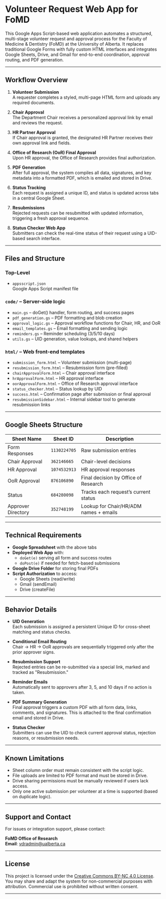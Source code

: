 # Volunteer Request Web App for FoMD

This Google Apps Script-based web application automates a structured, multi-stage volunteer request and approval process for the Faculty of Medicine & Dentistry (FoMD) at the University of Alberta. It replaces traditional Google Forms with fully custom HTML interfaces and integrates Google Sheets, Drive, and Gmail for end-to-end coordination, approval routing, and PDF generation.

---

## Workflow Overview

1. **Volunteer Submission**  
   A requester completes a styled, multi-page HTML form and uploads any required documents.

2. **Chair Approval**  
   The Department Chair receives a personalized approval link by email and reviews the request.

3. **HR Partner Approval**  
   If Chair approval is granted, the designated HR Partner receives their own approval link and fields.

4. **Office of Research (OoR) Final Approval**  
   Upon HR approval, the Office of Research provides final authorization.

5. **PDF Generation**  
   After full approval, the system compiles all data, signatures, and key metadata into a formatted PDF, which is emailed and stored in Drive.

6. **Status Tracking**  
   Each request is assigned a unique ID, and status is updated across tabs in a central Google Sheet.

7. **Resubmissions**  
   Rejected requests can be resubmitted with updated information, triggering a fresh approval sequence.

8. **Status Checker Web App**  
   Submitters can check the real-time status of their request using a UID-based search interface.

---

## Files and Structure

### Top-Level
- `appsscript.json`  
  Google Apps Script manifest file

### `code/` – Server-side logic
- `main.gs` – doGet() handler, form routing, and success pages
- `pdf_generation.gs` – PDF formatting and blob creation
- `approval_logic.gs` – Approval workflow functions for Chair, HR, and OoR
- `email_templates.gs` – Email formatting and sending logic
- `reminders.gs` – Reminder scheduling (3/5/10 days)
- `utils.gs` – UID generation, value lookups, and shared helpers

### `html/` – Web front-end templates
- `submission_form.html` – Volunteer submission (multi-page)
- `resubmission_form.html` – Resubmission form (pre-filled)
- `chairApprovalForm.html` – Chair approval interface
- `hrApprovalForm.html` – HR approval interface
- `oorApprovalForm.html` – Office of Research approval interface
- `status_checker.html` – Status lookup by UID
- `success.html` – Confirmation page after submission or final approval
- `resubmissionSidebar.html` – Internal sidebar tool to generate resubmission links

---

## Google Sheets Structure

| Sheet Name        | Sheet ID       | Description                                       |
|-------------------|----------------|---------------------------------------------------|
| Form Responses    | `1130224705`   | Raw submission entries                           |
| Chair Approval    | `362146665`    | Chair-level decisions                            |
| HR Approval       | `1074532913`   | HR approval responses                            |
| OoR Approval      | `876106890`    | Final decision by Office of Research             |
| Status            | `684280098`    | Tracks each request’s current status             |
| Approver Directory| `352748199`    | Lookup for Chair/HR/ADM names + emails           |

---

## Technical Requirements

- **Google Spreadsheet** with the above tabs
- **Deployed Web App** with:
  - `doGet(e)` serving all form and success routes
  - `doPost(e)` if needed for fetch-based submissions
- **Google Drive Folder** for storing final PDFs
- **Script Authorization** to access:
  - Google Sheets (read/write)
  - Gmail (sendEmail)
  - Drive (createFile)

---

## Behavior Details

- **UID Generation**  
  Each submission is assigned a persistent Unique ID for cross-sheet matching and status checks.

- **Conditional Email Routing**  
  Chair → HR → OoR approvals are sequentially triggered only after the prior approver signs.

- **Resubmission Support**  
  Rejected entries can be re-submitted via a special link, marked and tracked as "Resubmission."

- **Reminder Emails**  
  Automatically sent to approvers after 3, 5, and 10 days if no action is taken.

- **PDF Summary Generation**  
  Final approval triggers a custom PDF with all form data, links, comments, and signatures. This is attached to the final confirmation email and stored in Drive.

- **Status Checker**  
  Submitters can use the UID to check current approval status, rejection reasons, or resubmission needs.

---

## Known Limitations

- Sheet column order must remain consistent with the script logic.
- File uploads are limited to PDF format and must be stored in Drive.
- Drive sharing permissions must be manually reviewed if users lack access.
- Only one active submission per volunteer at a time is supported (based on duplicate logic).

---

## Support and Contact

For issues or integration support, please contact:

**FoMD Office of Research**  
**Email**: vdradmin@ualberta.ca

---

## License

This project is licensed under the [Creative Commons BY-NC 4.0 License](https://creativecommons.org/licenses/by-nc/4.0/).  
You may share and adapt the system for non-commercial purposes with attribution. Commercial use is prohibited without written consent.

---
